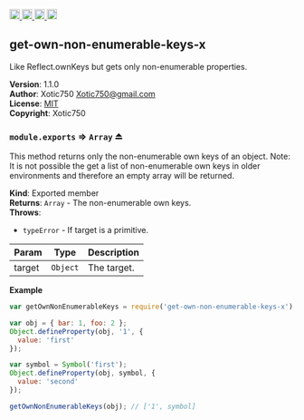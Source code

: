 <a href="https://travis-ci.org/Xotic750/get-own-non-enumerable-keys-x"
   title="Travis status">
<img
   src="https://travis-ci.org/Xotic750/get-own-non-enumerable-keys-x.svg?branch=master"
   alt="Travis status" height="18"/>
</a>
<a href="https://david-dm.org/Xotic750/get-own-non-enumerable-keys-x"
   title="Dependency status">
<img src="https://david-dm.org/Xotic750/get-own-non-enumerable-keys-x.svg"
   alt="Dependency status" height="18"/>
</a>
<a href="https://david-dm.org/Xotic750/get-own-non-enumerable-keys-x#info=devDependencies"
   title="devDependency status">
<img src="https://david-dm.org/Xotic750/get-own-non-enumerable-keys-x/dev-status.svg"
   alt="devDependency status" height="18"/>
</a>
<a href="https://badge.fury.io/js/get-own-non-enumerable-keys-x" title="npm version">
<img src="https://badge.fury.io/js/get-own-non-enumerable-keys-x.svg"
   alt="npm version" height="18"/>
</a>
<a name="module_get-own-non-enumerable-keys-x"></a>

## get-own-non-enumerable-keys-x
Like Reflect.ownKeys but gets only non-enumerable properties.

**Version**: 1.1.0  
**Author**: Xotic750 <Xotic750@gmail.com>  
**License**: [MIT](&lt;https://opensource.org/licenses/MIT&gt;)  
**Copyright**: Xotic750  
<a name="exp_module_get-own-non-enumerable-keys-x--module.exports"></a>

### `module.exports` ⇒ <code>Array</code> ⏏
This method returns only the non-enumerable own keys of an object.
Note: It is not possible the get a list of non-enumerable own keys in older
environments and therefore an empty array will be returned.

**Kind**: Exported member  
**Returns**: <code>Array</code> - The non-enumerable own keys.  
**Throws**:

- <code>typeError</code> - If target is a primitive.


| Param | Type | Description |
| --- | --- | --- |
| target | <code>Object</code> | The target. |

**Example**  
```js
var getOwnNonEnumerableKeys = require('get-own-non-enumerable-keys-x');

var obj = { bar: 1, foo: 2 };
Object.defineProperty(obj, '1', {
  value: 'first'
});

var symbol = Symbol('first');
Object.defineProperty(obj, symbol, {
  value: 'second'
});

getOwnNonEnumerableKeys(obj); // ['1', symbol]
```
